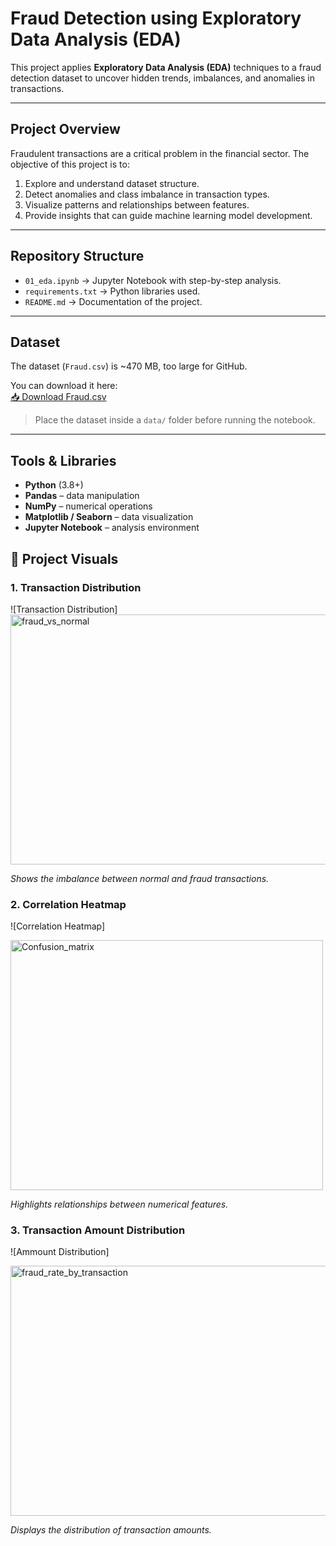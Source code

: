 # Fraud Detection using Exploratory Data Analysis (EDA)

This project applies **Exploratory Data Analysis (EDA)** techniques to a fraud detection dataset to uncover hidden trends, imbalances, and anomalies in transactions.

---

## Project Overview
Fraudulent transactions are a critical problem in the financial sector. The objective of this project is to:
1. Explore and understand dataset structure.  
2. Detect anomalies and class imbalance in transaction types.  
3. Visualize patterns and relationships between features.  
4. Provide insights that can guide machine learning model development.

---

## Repository Structure
- `01_eda.ipynb` → Jupyter Notebook with step-by-step analysis.  
- `requirements.txt` → Python libraries used.  
- `README.md` → Documentation of the project.  


---

##  Dataset
The dataset (`Fraud.csv`) is ~470 MB, too large for GitHub.  

You can download it here:  
[📥 Download Fraud.csv](YOUR_DATASET_LINK_HERE)

> Place the dataset inside a `data/` folder before running the notebook.

---

## Tools & Libraries
- **Python** (3.8+)  
- **Pandas** – data manipulation  
- **NumPy** – numerical operations  
- **Matplotlib / Seaborn** – data visualization  
- **Jupyter Notebook** – analysis environment  

## 📸 Project Visuals

### 1. Transaction Distribution
![Transaction Distribution]
<img width="600" height="400" alt="fraud_vs_normal" src="https://github.com/user-attachments/assets/8fe942f1-b181-4b53-a0c9-b961a9c9abad" />

  
*Shows the imbalance between normal and fraud transactions.*

### 2. Correlation Heatmap
![Correlation Heatmap]

<img width="500" height="400" alt="Confusion_matrix" src="https://github.com/user-attachments/assets/64df65ac-ecd1-4c92-a094-f9ccac610fbe" />

*Highlights relationships between numerical features.*

### 3. Transaction Amount Distribution
![Ammount Distribution]

<img width="600" height="400" alt="fraud_rate_by_transaction" src="https://github.com/user-attachments/assets/045c39d6-9826-4474-bf83-03de04ae8e61" />

*Displays the distribution of transaction amounts.*

